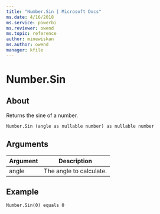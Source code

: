 ```yaml
---
title: "Number.Sin | Microsoft Docs"
ms.date: 4/16/2018
ms.service: powerbi
ms.reviewer: owend
ms.topic: reference
author: minewiskan
ms.author: owend
manager: kfile
---
```

# Number.Sin

  
## About  
Returns the sine of a number.  
  
```  
Number.Sin (angle as nullable number) as nullable number  
```  
  
## Arguments  
  
|Argument|Description|  
|------------|---------------|  
|angle|The angle to calculate.|  
  
## Example  
  
```  
Number.Sin(0) equals 0  
```  

